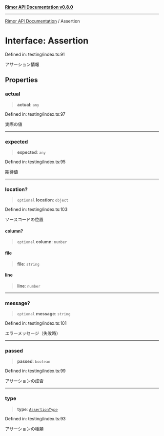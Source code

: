 [**Rimor API Documentation v0.8.0**](../README.md)

***

[Rimor API Documentation](../globals.md) / Assertion

# Interface: Assertion

Defined in: testing/index.ts:91

アサーション情報

## Properties

### actual

> **actual**: `any`

Defined in: testing/index.ts:97

実際の値

***

### expected

> **expected**: `any`

Defined in: testing/index.ts:95

期待値

***

### location?

> `optional` **location**: `object`

Defined in: testing/index.ts:103

ソースコードの位置

#### column?

> `optional` **column**: `number`

#### file

> **file**: `string`

#### line

> **line**: `number`

***

### message?

> `optional` **message**: `string`

Defined in: testing/index.ts:101

エラーメッセージ（失敗時）

***

### passed

> **passed**: `boolean`

Defined in: testing/index.ts:99

アサーションの成否

***

### type

> **type**: [`AssertionType`](../type-aliases/AssertionType.md)

Defined in: testing/index.ts:93

アサーションの種類

